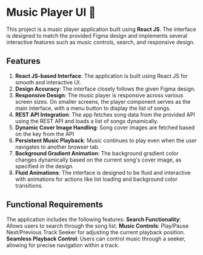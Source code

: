 # Music Player UI 🎵

This project is a music player application built using **React JS**. The interface is designed to match the provided Figma design and implements several interactive features such as music controls, search, and responsive design. 

## Features
1. **React JS-based Interface**: The application is built using React JS for smooth and interactive UI.
2. **Design Accuracy**: The interface closely follows the given Figma design.
3. **Responsive Design**: The music player is responsive across various screen sizes. On smaller screens, the player component serves as the main interface, with a menu button to display the list of songs.
4. **REST API Integration**: The app fetches song data from the provided API using the REST API and loads a list of songs dynamically.
5. **Dynamic Cover Image Handling**: Song cover images are fetched based on the key from the API 
6. **Persistent Music Playback**: Music continues to play even when the user navigates to another browser tab.
7. **Background Gradient Animation**: The background gradient color changes dynamically based on the current song's cover image, as specified in the design.
8. **Fluid Animations**: The interface is designed to be fluid and interactive with animations for actions like list loading and background color transitions.

## Functional Requirements

The application includes the following features:
**Search Functionality**: Allows users to search through the song list.
**Music Controls**:
Play/Pause
Next/Previous Track
Seeker for adjusting the current playback position.
**Seamless Playback Control**: Users can control music through a seeker, allowing for precise navigation within a track.

